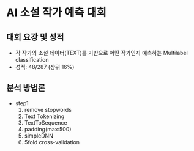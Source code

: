 # AI 소설 작가 예측 대회

## 대회 요강 및 성적
- 각 작가의 소설 데이터(TEXT)를 기반으로 어떤 작가인지 예측하는 Multilabel classification
- 성적: 48/287 (상위 16%)


## 분석 방법론
    
- step1
    1. remove stopwords  
    2. Text Tokenizing
    3. TextToSequence
    4. padding(max:500)
    5. simpleDNN
    6. 5fold cross-validation
    
